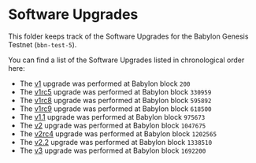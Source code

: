 # Software Upgrades

This folder keeps track of the Software Upgrades for the Babylon Genesis Testnet
(`bbn-test-5`).

You can find a list of the Software Upgrades listed in chronological order here:

- The [v1](./v1.md) upgrade was performed at Babylon block `200`
- The [v1rc5](./v1rc5.md) upgrade was performed at Babylon block `330959`
- The [v1rc8](./v1rc8/README.md) upgrade was performed at Babylon block `595892`
- The [v1rc9](./v1rc9/README.md) upgrade was performed at Babylon block `618500`
- The [v1.1](./v1.1/README.md) upgrade was performed at Babylon block `975673`
- The [v2](./v2/README.md) upgrade was performed at Babylon block `1047675`
- The [v2rc4](./v2rc4/README.md) upgrade was performed at Babylon block
  `1202565`
- The [v2.2](./v2.2/README.md) upgrade was performed at Babylon block `1338510`
- The [v3](./v3/README.md) upgrade was performed at Babylon block
  `1692200`
